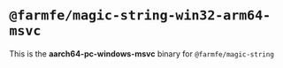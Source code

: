 # `@farmfe/magic-string-win32-arm64-msvc`

This is the **aarch64-pc-windows-msvc** binary for `@farmfe/magic-string`
